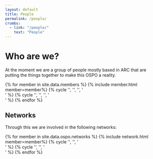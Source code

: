```yaml
---
layout: default
title: People
permalink: /people/
crumbs:
  - link: "/people/"
    text: "People"
---
```


# Who are we?

At the moment we are a group of people mostly based in ARC that are putting the things together to make this OSPO a reality.

<div class="row-fluid">
{% for member in site.data.members %}
{% include member.html member=member%}
  {% cycle '', '', '', '</div>' %}
  {% cycle '', '', '', '<div class="row-fluid">' %}
{% endfor %}
</div>

## Networks

Through this we are involved in the following networks:

<div class="row-fluid">
{% for member in site.data.ospo.networks %}
{% include network.html member=member%}
  {% cycle '', '', '</div>' %}
  {% cycle '', '', '<div class="row-fluid">' %}
{% endfor %}
</div>
